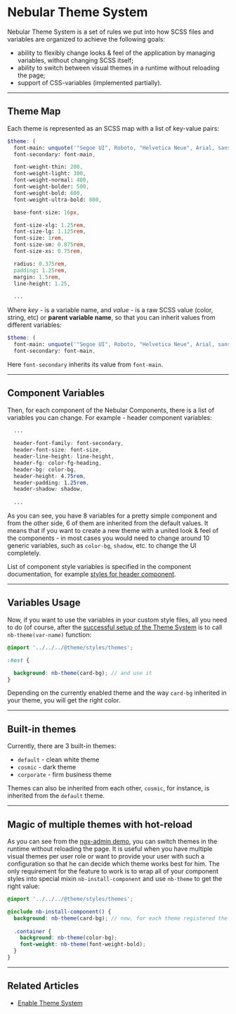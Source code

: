 # Nebular Theme System

Nebular Theme System is a set of rules we put into how SCSS files and variables are organized to achieve the following goals:

- ability to flexibly change looks & feel of the application by managing variables, without changing SCSS itself;
- ability to switch between visual themes in a runtime without reloading the page;
- support of CSS-variables (implemented partially).
<hr>

## Theme Map

Each theme is represented as an SCSS map with a list of key-value pairs:

```scss
$theme: (
  font-main: unquote('"Segoe UI", Roboto, "Helvetica Neue", Arial, sans-serif'),
  font-secondary: font-main,

  font-weight-thin: 200,
  font-weight-light: 300,
  font-weight-normal: 400,
  font-weight-bolder: 500,
  font-weight-bold: 600,
  font-weight-ultra-bold: 800,

  base-font-size: 16px,

  font-size-xlg: 1.25rem,
  font-size-lg: 1.125rem,
  font-size: 1rem,
  font-size-sm: 0.875rem,
  font-size-xs: 0.75rem,

  radius: 0.375rem,
  padding: 1.25rem,
  margin: 1.5rem,
  line-height: 1.25,
  
  ...
```
Where _key_ - is a variable name, and _value_ - is a raw SCSS value (color, string, etc) or **parent variable name**, so that you can inherit values from different variables:

```scss
$theme: (
  font-main: unquote('"Segoe UI", Roboto, "Helvetica Neue", Arial, sans-serif'),
  font-secondary: font-main,
```
Here `font-secondary` inherits its value from `font-main`.
<hr>

## Component Variables

Then, for each component of the Nebular Components, there is a list of variables you can change.
For example - header component variables:

```scss
  ...
  
  header-font-family: font-secondary,
  header-font-size: font-size,
  header-line-height: line-height,
  header-fg: color-fg-heading,
  header-bg: color-bg,
  header-height: 4.75rem,
  header-padding: 1.25rem,
  header-shadow: shadow,
  
  ...
```
As you can see, you have 8 variables for a pretty simple component and from the other side, 6 of them are inherited from the default values.
It means that if you want to create a new theme with a united look & feel of the components - in most cases you would need to change around 10 generic variables, such as `color-bg`, `shadow`, etc. 
to change the UI completely.

List of component style variables is specified in the component documentation, for example [styles for header component](docs/components/layout/theme#nblayoutheadercomponent).
<hr>

## Variables Usage

Now, if you want to use the variables in your custom style files, all you need to do (of course, after the [successful setup of the Theme System](docs/guides/enable-theme-system) is to call `nb-theme(var-name)` function:

```scss
@import '../../../@theme/styles/themes';

:host {

  background: nb-theme(card-bg); // and use it
}
```
Depending on the currently enabled theme and the way `card-bg` inherited in your theme, you will get the right color.
<hr>

## Built-in themes

Currently, there are 3 built-in themes: 
- `default` - clean white theme
- `cosmic` - dark theme
- `corporate` - firm business theme

Themes can also be inherited from each other, `cosmic`, for instance, is inherited from the `default` theme.
<hr>

## Magic of multiple themes with hot-reload

As you can see from the [ngx-admin demo](http://akveo.com/ngx-admin?utm_source=nebular_documentation&utm_medium=doc_page), you can switch themes in the runtime without reloading the page.
It is useful when you have multiple visual themes per user role or want to provide your user with such a configuration so that he can decide which theme works best for him.
The only requirement for the feature to work is to wrap all of your component styles into special mixin `nb-install-component` and use `nb-theme` to get the right value:

```scss
@import '../../../@theme/styles/themes';

@include nb-install-component() {
  background: nb-theme(card-bg); // now, for each theme registered the corresponding value will be inserted
  
  .container {
    background: nb-theme(color-bg);
    font-weight: nb-theme(font-weight-bold);
  }
}
```
<hr>

## Related Articles

- [Enable Theme System](docs/guides/enable-theme-system)
